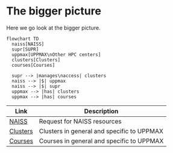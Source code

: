 # The bigger picture

Here we go look at the bigger picture.

```mermaid
flowchart TD
  naiss[NAISS]
  supr[SUPR]
  uppmax[UPPMAX\nOther HPC centers]
  clusters[Clusters]
  courses[Courses]

  supr --> |manages\naccess| clusters
  naiss --> |$| uppmax
  naiss --> |$| supr
  uppmax --> |has| clusters
  uppmax --> |has| courses
```

Link                                                                          |Description
------------------------------------------------------------------------------|--------------------------------------------------------------------------
[NAISS](../sessions/naiss.md)                                                 |Request for NAISS resources
[Clusters](../sessions/clusters.md)                                           |Clusters in general and specific to UPPMAX
[Courses](../sessions/courses.md)                                             |Courses in general and specific to UPPMAX
